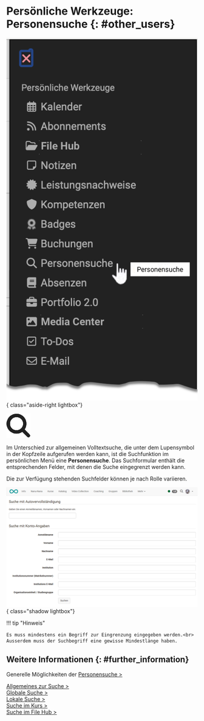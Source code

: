 # Persönliche Werkzeuge: Personensuche {: #other_users}

![pers_menu_other_users_v2_de.png](assets/pers_menu_other_users_v2_de.png){ class="aside-right lightbox"}

![icon_other_users.png](assets/icon_other_users.png)


Im Unterschied zur allgemeinen Volltextsuche, die unter dem Lupensymbol in der Kopfzeile aufgerufen werden kann, ist die Suchfunktion im persönlichen Menü eine **Personensuche**. Das Suchformular enthält die entsprechenden Felder, mit denen die Suche eingegrenzt werden kann.

Die zur Verfügung stehenden Suchfelder können je nach Rolle variieren. 

![Personensuche](assets/Personensuche_20.png){ class="shadow lightbox"}

!!! tip "Hinweis"

    Es muss mindestens ein Begriff zur Eingrenzung eingegeben werden.<br>
    Ausserdem muss der Suchbegriff eine gewisse Mindestlänge haben.


## Weitere Informationen {: #further_information}

Generelle Möglichkeiten der [Personensuche >](../basic_concepts/Search_Person.de.md)<br>

[Allgemeines zur Suche >](../basic_concepts/Search_General.de.md)<br>
[Globale Suche >](../basic_concepts/Search_Global.de.md)<br>
[Lokale Suche >](../basic_concepts/Search_Local.de.md)<br>
[Suche im Kurs >](../basic_concepts/Search_in_Course.de.md)<br>
[Suche im File Hub >](../basic_concepts/Search_in_FileHub.de.md)<br>



